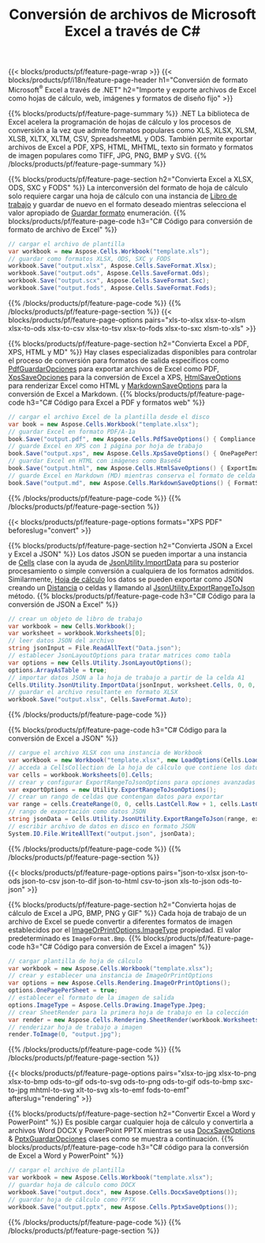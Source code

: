 ﻿---
title: Conversión de archivos de Microsoft Excel a través de C# 
url: /es/net/conversion/
description: Convierta Excel XLS, XLSX, ODS, CSV a PDF, XPS, HTML, JPEG, HTML y muchos otros formatos populares con solo unas pocas líneas de código C#.
---
{{< blocks/products/pf/feature-page-wrap >}}
{{< blocks/products/pf/i18n/feature-page-header h1="Conversión de formato Microsoft<sup>&reg;</sup> Excel a través de .NET" h2="Importe y exporte archivos de Excel como hojas de cálculo, web, imágenes y formatos de diseño fijo" >}}

{{% blocks/products/pf/feature-page-summary %}}
.NET La biblioteca de Excel acelera la programación de hojas de cálculo y los procesos de conversión a la vez que admite formatos populares como XLS, XLSX, XLSM, XLSB, XLTX, XLTM, CSV, SpreadsheetML y ODS. También permite exportar archivos de Excel a PDF, XPS, HTML, MHTML, texto sin formato y formatos de imagen populares como TIFF, JPG, PNG, BMP y SVG.
{{% /blocks/products/pf/feature-page-summary %}}

{{% blocks/products/pf/feature-page-section h2="Convierta Excel a XLSX, ODS, SXC y FODS" %}}
La interconversión del formato de hoja de cálculo solo requiere cargar una hoja de cálculo con una instancia de [Libro de trabajo](https://apireference.aspose.com/cells/net/aspose.cells/workbook) y guardar de nuevo en el formato deseado mientras selecciona el valor apropiado de [Guardar formato](https://apireference.aspose.com/cells/net/aspose.cells/saveformat) enumeración.
{{% blocks/products/pf/feature-page-code h3="C# Código para conversión de formato de archivo de Excel" %}}

```cs
// cargar el archivo de plantilla
var workbook = new Aspose.Cells.Workbook("template.xls");
// guardar como formatos XLSX, ODS, SXC y FODS
workbook.Save("output.xlsx", Aspose.Cells.SaveFormat.Xlsx);
workbook.Save("output.ods", Aspose.Cells.SaveFormat.Ods);
workbook.Save("output.scx", Aspose.Cells.SaveFormat.Sxc);
workbook.Save("output.fods", Aspose.Cells.SaveFormat.Fods);

```
{{% /blocks/products/pf/feature-page-code %}}
{{% /blocks/products/pf/feature-page-section %}}
{{< blocks/products/pf/feature-page-options pairs="xls-to-xlsx xlsx-to-xlsm xlsx-to-ods xlsx-to-csv xlsx-to-tsv xlsx-to-fods xlsx-to-sxc xlsm-to-xls" >}}


{{% blocks/products/pf/feature-page-section h2="Convierta Excel a PDF, XPS, HTML y MD" %}}
Hay clases especializadas disponibles para controlar el proceso de conversión para formatos de salida específicos como [PdfGuardarOpciones](https://apireference.aspose.com/cells/net/aspose.cells/pdfsaveoptions) para exportar archivos de Excel como PDF, [XpsSaveOpciones](https://apireference.aspose.com/cells/net/aspose.cells/xpssaveoptions) para la conversión de Excel a XPS, [HtmlSaveOptions](https://apireference.aspose.com/cells/net/aspose.cells/htmlsaveoptions) para renderizar Excel como HTML y [MarkdownSaveOptions](https://apireference.aspose.com/cells/net/aspose.cells/markdownsaveoptions) para la conversión de Excel a Markdown. 
{{% blocks/products/pf/feature-page-code h3="C# Código para Excel a PDF y formatos web" %}}

```cs
// cargar el archivo Excel de la plantilla desde el disco
var book = new Aspose.Cells.Workbook("template.xlsx");
// guardar Excel en formato PDF/A-1a
book.Save("output.pdf", new Aspose.Cells.PdfSaveOptions() { Compliance = PdfComplianceVersion.PdfA1a });
// guarde Excel en XPS con 1 página por hoja de trabajo
book.Save("output.xps", new Aspose.Cells.XpsSaveOptions() { OnePagePerSheet = true });
// guardar Excel en HTML con imágenes como Base64
book.Save("output.html", new Aspose.Cells.HtmlSaveOptions() { ExportImagesAsBase64 = true });
// guarde Excel en Markdown (MD) mientras conserva el formato de celda
book.Save("output.md", new Aspose.Cells.MarkdownSaveOptions() { FormatStrategy = Cells.CellValueFormatStrategy.CellStyle });

```
{{% /blocks/products/pf/feature-page-code %}}
{{% /blocks/products/pf/feature-page-section %}}

{{< blocks/products/pf/feature-page-options formats="XPS PDF" beforeslug="convert" >}}

{{% blocks/products/pf/feature-page-section h2="Convierta JSON a Excel y Excel a JSON" %}}
Los datos JSON se pueden importar a una instancia de [Cells](https://apireference.aspose.com/cells/net/aspose.cells/cells) clase con la ayuda de [JsonUtility.ImportData](https://apireference.aspose.com/cells/net/aspose.cells.utility/jsonutility/methods/importdata) para su posterior procesamiento o simple conversión a cualquiera de los formatos admitidos. Similarmente, [Hoja de cálculo](https://apireference.aspose.com/cells/net/aspose.cells/worksheet) los datos se pueden exportar como JSON creando un [Distancia](https://apireference.aspose.com/cells/net/aspose.cells/range) o celdas y llamando al [JsonUtility.ExportRangeToJson](https://apireference.aspose.com/cells/net/aspose.cells.utility/jsonutility/methods/exportrangetojson) método.
{{% blocks/products/pf/feature-page-code h3="C# Código para la conversión de JSON a Excel" %}}
```cs
// crear un objeto de libro de trabajo
var workbook = new Cells.Workbook();
var worksheet = workbook.Worksheets[0];
// leer datos JSON del archivo
string jsonInput = File.ReadAllText("Data.json");
// establecer JsonLayoutOptions para tratar matrices como tabla
var options = new Cells.Utility.JsonLayoutOptions();
options.ArrayAsTable = true;
// importar datos JSON a la hoja de trabajo a partir de la celda A1
Cells.Utility.JsonUtility.ImportData(jsonInput, worksheet.Cells, 0, 0, options);
// guardar el archivo resultante en formato XLSX
workbook.Save("output.xlsx", Cells.SaveFormat.Auto); 

```
{{% /blocks/products/pf/feature-page-code %}}

{{% blocks/products/pf/feature-page-code h3="C# Código para la conversión de Excel a JSON" %}}
```cs
// cargue el archivo XLSX con una instancia de Workbook
var workbook = new Workbook("template.xlsx", new LoadOptions(Cells.LoadFormat.Auto));
// acceda a CellsCollection de la hoja de cálculo que contiene los datos que se van a convertir
var cells = workbook.Worksheets[0].Cells;
// crear y configurar ExportRangeToJsonOptions para opciones avanzadas
var exportOptions = new Utility.ExportRangeToJsonOptions();
// crear un rango de celdas que contengan datos para exportar
var range = cells.CreateRange(0, 0, cells.LastCell.Row + 1, cells.LastCell.Column + 1);
// rango de exportación como datos JSON
string jsonData = Cells.Utility.JsonUtility.ExportRangeToJson(range, exportOptions);
// escribir archivo de datos en disco en formato JSON
System.IO.File.WriteAllText("output.json", jsonData); 

```
{{% /blocks/products/pf/feature-page-code %}}
{{% /blocks/products/pf/feature-page-section %}}

{{< blocks/products/pf/feature-page-options pairs="json-to-xlsx json-to-ods json-to-csv json-to-dif json-to-html csv-to-json xls-to-json ods-to-json" >}}

{{% blocks/products/pf/feature-page-section h2="Convierta hojas de cálculo de Excel a JPG, BMP, PNG y GIF" %}}
Cada hoja de trabajo de un archivo de Excel se puede convertir a diferentes formatos de imagen establecidos por el [ImageOrPrintOptions.ImageType](https://apireference.aspose.com/cells/net/aspose.cells.rendering/imageorprintoptions/properties/imagetype) propiedad. El valor predeterminado es `ImageFormat.Bmp`.
{{% blocks/products/pf/feature-page-code h3="C# Código para conversión de Excel a imagen" %}}
```cs
// cargar plantilla de hoja de cálculo
var workbook = new Aspose.Cells.Workbook("template.xlsx");
// crear y establecer una instancia de ImageOrPrintOptions
var options = new Aspose.Cells.Rendering.ImageOrPrintOptions();
options.OnePagePerSheet = true;
// establecer el formato de la imagen de salida
options.ImageType = Aspose.Cells.Drawing.ImageType.Jpeg;
// crear SheetRender para la primera hoja de trabajo en la colección
var render = new Aspose.Cells.Rendering.SheetRender(workbook.Worksheets[0], options);
// renderizar hoja de trabajo a imagen
render.ToImage(0, "output.jpg");

```
{{% /blocks/products/pf/feature-page-code %}}
{{% /blocks/products/pf/feature-page-section %}}

{{< blocks/products/pf/feature-page-options pairs="xlsx-to-jpg xlsx-to-png xlsx-to-bmp ods-to-gif ods-to-svg ods-to-png ods-to-gif ods-to-bmp sxc-to-jpg mhtml-to-svg xlt-to-svg xls-to-emf fods-to-emf" afterslug="rendering" >}}

{{% blocks/products/pf/feature-page-section h2="Convertir Excel a Word y PowerPoint" %}}
Es posible cargar cualquier hoja de cálculo y convertirla a archivos Word DOCX y PowerPoint PPTX mientras se usa [DocxSaveOptions](https://apireference.aspose.com/cells/net/aspose.cells/docxsaveoptions) & [PptxGuardarOpciones](https://apireference.aspose.com/cells/net/aspose.cells/pptxsaveoptions) clases como se muestra a continuación.
{{% blocks/products/pf/feature-page-code h3="C# código para la conversión de Excel a Word y PowerPoint" %}}
```cs
// cargar el archivo de plantilla
var workbook = new Aspose.Cells.Workbook("template.xlsx");
// guardar hoja de cálculo como DOCX
workbook.Save("output.docx", new Aspose.Cells.DocxSaveOptions());
// guardar hoja de cálculo como PPTX
workbook.Save("output.pptx", new Aspose.Cells.PptxSaveOptions());

```
{{% /blocks/products/pf/feature-page-code %}}
{{% /blocks/products/pf/feature-page-section %}}